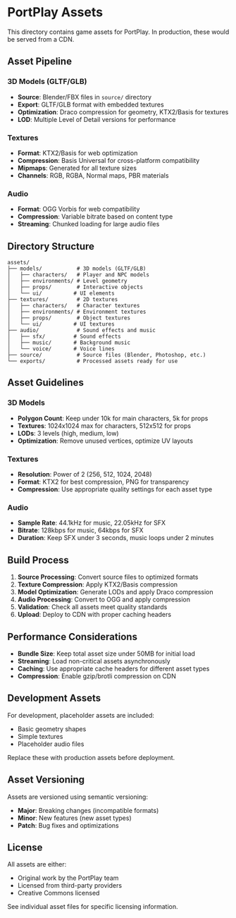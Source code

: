 # PortPlay Assets

This directory contains game assets for PortPlay. In production, these would be served from a CDN.

## Asset Pipeline

### 3D Models (GLTF/GLB)
- **Source**: Blender/FBX files in `source/` directory
- **Export**: GLTF/GLB format with embedded textures
- **Optimization**: Draco compression for geometry, KTX2/Basis for textures
- **LOD**: Multiple Level of Detail versions for performance

### Textures
- **Format**: KTX2/Basis for web optimization
- **Compression**: Basis Universal for cross-platform compatibility
- **Mipmaps**: Generated for all texture sizes
- **Channels**: RGB, RGBA, Normal maps, PBR materials

### Audio
- **Format**: OGG Vorbis for web compatibility
- **Compression**: Variable bitrate based on content type
- **Streaming**: Chunked loading for large audio files

## Directory Structure

```
assets/
├── models/           # 3D models (GLTF/GLB)
│   ├── characters/   # Player and NPC models
│   ├── environments/ # Level geometry
│   ├── props/        # Interactive objects
│   └── ui/          # UI elements
├── textures/         # 2D textures
│   ├── characters/   # Character textures
│   ├── environments/ # Environment textures
│   ├── props/        # Object textures
│   └── ui/          # UI textures
├── audio/            # Sound effects and music
│   ├── sfx/         # Sound effects
│   ├── music/       # Background music
│   └── voice/       # Voice lines
├── source/           # Source files (Blender, Photoshop, etc.)
└── exports/          # Processed assets ready for use
```

## Asset Guidelines

### 3D Models
- **Polygon Count**: Keep under 10k for main characters, 5k for props
- **Textures**: 1024x1024 max for characters, 512x512 for props
- **LODs**: 3 levels (high, medium, low)
- **Optimization**: Remove unused vertices, optimize UV layouts

### Textures
- **Resolution**: Power of 2 (256, 512, 1024, 2048)
- **Format**: KTX2 for best compression, PNG for transparency
- **Compression**: Use appropriate quality settings for each asset type

### Audio
- **Sample Rate**: 44.1kHz for music, 22.05kHz for SFX
- **Bitrate**: 128kbps for music, 64kbps for SFX
- **Duration**: Keep SFX under 3 seconds, music loops under 2 minutes

## Build Process

1. **Source Processing**: Convert source files to optimized formats
2. **Texture Compression**: Apply KTX2/Basis compression
3. **Model Optimization**: Generate LODs and apply Draco compression
4. **Audio Processing**: Convert to OGG and apply compression
5. **Validation**: Check all assets meet quality standards
6. **Upload**: Deploy to CDN with proper caching headers

## Performance Considerations

- **Bundle Size**: Keep total asset size under 50MB for initial load
- **Streaming**: Load non-critical assets asynchronously
- **Caching**: Use appropriate cache headers for different asset types
- **Compression**: Enable gzip/brotli compression on CDN

## Development Assets

For development, placeholder assets are included:
- Basic geometry shapes
- Simple textures
- Placeholder audio files

Replace these with production assets before deployment.

## Asset Versioning

Assets are versioned using semantic versioning:
- **Major**: Breaking changes (incompatible formats)
- **Minor**: New features (new asset types)
- **Patch**: Bug fixes and optimizations

## License

All assets are either:
- Original work by the PortPlay team
- Licensed from third-party providers
- Creative Commons licensed

See individual asset files for specific licensing information.
